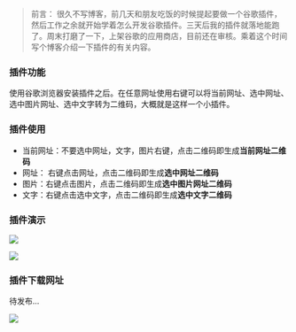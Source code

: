 > 前言： 很久不写博客，前几天和朋友吃饭的时候提起要做一个谷歌插件，然后工作之余就开始学着怎么开发谷歌插件。三天后我的插件就落地能跑了。周末打磨了一下，上架谷歌的应用商店，目前还在审核。乘着这个时间写个博客介绍一下插件的有关内容。

### 插件功能

使用谷歌浏览器安装插件之后。在任意网址使用右键可以将当前网址、选中网址、选中图片网址、选中文字转为二维码，大概就是这样一个小插件。

### 插件使用

- 当前网址：不要选中网址，文字，图片右键，点击二维码即生成**当前网址二维码**
- 网址： 右键点击网址，点击二维码即生成**选中网址二维码**
- 图片：右键点击图片，点击二维码即生成**选中图片网址二维码**
- 文字：右键点击选中文字，点击二维码即生成**选中文字二维码**

### 插件演示

![](https://i.bmp.ovh/imgs/2019/10/1e39df5862e1a656.png)

![](https://i.bmp.ovh/imgs/2019/10/2cae3eb366c68720.png)

### 插件下载网址

待发布...

![](https://i.bmp.ovh/imgs/2019/10/3875fa1cd5fd7f5f.png)